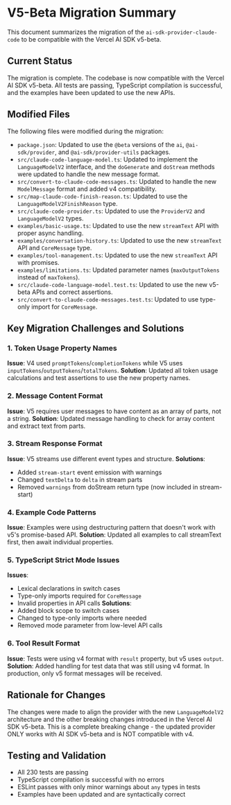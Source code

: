 # V5-Beta Migration Summary

This document summarizes the migration of the `ai-sdk-provider-claude-code` to be compatible with the Vercel AI SDK v5-beta.

## Current Status

The migration is complete. The codebase is now compatible with the Vercel AI SDK v5-beta. All tests are passing, TypeScript compilation is successful, and the examples have been updated to use the new APIs.

## Modified Files

The following files were modified during the migration:

*   `package.json`: Updated to use the `@beta` versions of the `ai`, `@ai-sdk/provider`, and `@ai-sdk/provider-utils` packages.
*   `src/claude-code-language-model.ts`: Updated to implement the `LanguageModelV2` interface, and the `doGenerate` and `doStream` methods were updated to handle the new message format.
*   `src/convert-to-claude-code-messages.ts`: Updated to handle the new `ModelMessage` format and added v4 compatibility.
*   `src/map-claude-code-finish-reason.ts`: Updated to use the `LanguageModelV2FinishReason` type.
*   `src/claude-code-provider.ts`: Updated to use the `ProviderV2` and `LanguageModelV2` types.
*   `examples/basic-usage.ts`: Updated to use the new `streamText` API with proper async handling.
*   `examples/conversation-history.ts`: Updated to use the new `streamText` API and `CoreMessage` type.
*   `examples/tool-management.ts`: Updated to use the new `streamText` API with promises.
*   `examples/limitations.ts`: Updated parameter names (`maxOutputTokens` instead of `maxTokens`).
*   `src/claude-code-language-model.test.ts`: Updated to use the new v5-beta APIs and correct assertions.
*   `src/convert-to-claude-code-messages.test.ts`: Updated to use type-only import for `CoreMessage`.

## Key Migration Challenges and Solutions

### 1. Token Usage Property Names
**Issue**: V4 used `promptTokens`/`completionTokens` while V5 uses `inputTokens`/`outputTokens`/`totalTokens`.
**Solution**: Updated all token usage calculations and test assertions to use the new property names.

### 2. Message Content Format
**Issue**: V5 requires user messages to have content as an array of parts, not a string.
**Solution**: Updated message handling to check for array content and extract text from parts.

### 3. Stream Response Format
**Issue**: V5 streams use different event types and structure.
**Solutions**:
- Added `stream-start` event emission with warnings
- Changed `textDelta` to `delta` in stream parts
- Removed `warnings` from doStream return type (now included in stream-start)

### 4. Example Code Patterns
**Issue**: Examples were using destructuring pattern that doesn't work with v5's promise-based API.
**Solution**: Updated all examples to call streamText first, then await individual properties.

### 5. TypeScript Strict Mode Issues
**Issues**:
- Lexical declarations in switch cases
- Type-only imports required for `CoreMessage`
- Invalid properties in API calls
**Solutions**:
- Added block scope to switch cases
- Changed to type-only imports where needed
- Removed mode parameter from low-level API calls

### 6. Tool Result Format
**Issue**: Tests were using v4 format with `result` property, but v5 uses `output`.
**Solution**: Added handling for test data that was still using v4 format. In production, only v5 format messages will be received.

## Rationale for Changes

The changes were made to align the provider with the new `LanguageModelV2` architecture and the other breaking changes introduced in the Vercel AI SDK v5-beta. This is a complete breaking change - the updated provider ONLY works with AI SDK v5-beta and is NOT compatible with v4.

## Testing and Validation

- All 230 tests are passing
- TypeScript compilation is successful with no errors
- ESLint passes with only minor warnings about `any` types in tests
- Examples have been updated and are syntactically correct